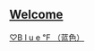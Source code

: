 ## [Welcome  ](https://zkeq.github.io/zkeq/%C2%B7index.htm)

[ ♡B l u e ℉ （蓝色）](https://music.163.com/#/song?id=1373776041)
<audio id="bgmMusic" src="http://music.163.com/song/media/outer/url?id=1373776041.mp3" preload="auto" type="audio/mp3" autoplay loop></audio>
